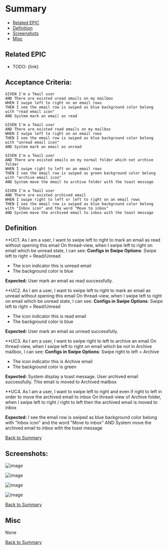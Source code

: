 # Summary

* [Related EPIC](#related-epic)
* [Definition](#definition)
* [Screenshots](#screenshots)
* [Misc](#misc)

## Related EPIC

* TODO: {link}

## Acceptance Criteria: 
```
GIVEN I'm a Tmail user
AND There are existed uread emails on my mailbox
WHEN I swipe left to right on an email rows
THEN I see the email row is swiped as blue background color belong with "read email icon"
AND System mark an email as read

GIVEN I'm a Tmail user
AND There are existed read emails on my mailbox
WHEN I swipe left to right on an email rows
THEN I see the email row is swiped as blue background color belong with "unread email icon"
AND System mark an email as unread

GIVEN I'm a Tmail user
AND There are existed emails on my normal folder which not archive folder
WHEN I swipe right to left on an email rows
THEN I see the email row is swiped as green background color belong with "archive email icon"
AND System move the email to archive folder with the toast message

GIVEN I'm a Tmail user
AND There are existed archived email
WHEN I swipe right to left or left to right on an email rows
THEN I see the email row is swiped as blue background color belong with "Inbox icon" and the word "Move to inbox"
AND System move the archived email to inbox with the toast message
```

## Definition

**UC1. As I am a user, I want to swipe left to right to mark an email as read without opening this email
On thread-view, when I swipe left to right on email which be unread state, I can see:
**Configs in Swipe Options**: Swipe left to right = Read/Unread

- The icon indicator this is unread email
- The background color is blue 

**Expected:** User mark an email as read successfully.

**UC2.  As I am a user, I want to swipe left to right to mark an email as unread without opening this email
On thread-view, when I swipe left to right on email which be unread state, I can see:
**Configs in Swipe Options**: Swipe left to right = Read/Unread

- The icon indicator this is read email
- The background color is blue 

**Expected:** User mark an email as unread successfully.

**UC3.  As I am a user, I want to swipe right to left to archive an email
On thread-view, when I swipe left to right on email which be not in Archive mailbox, I can see:
**Configs in Swipe Options**: Swipe right to left = Archive

- The icon indicator this is Archive email
- The background color is green

**Expected:** System display a toast message. User archived email successfully. This email is moved to Archived mailbox

**UC4.  As I am a user, I want to swipe left to right and even if right to left in order to move the archived email to inbox
On thread-view of Archive folder, when I swipe left to right / right to left then the archived email is moved to inbox

**Expected:** 
I see the email row is swiped as blue background color belong with "Inbox icon" and the word "Move to inbox"
AND System move the archived email to inbox with the toast message



[Back to Summary](#summary)

## Screenshots: 

![image](https://user-images.githubusercontent.com/124866146/235097306-615f0b87-5fe2-456b-b830-072ddc348059.png)

![image](https://user-images.githubusercontent.com/124866146/235097387-fb616f8f-ff50-4dfe-8e2b-44a5bca3aba4.png)

![image](https://user-images.githubusercontent.com/124866146/235097664-62f968a9-583a-46d7-9853-8493e8211ad7.png)

![image](https://user-images.githubusercontent.com/124866146/235098010-539660c7-1206-46fc-add5-3dbf15d8933c.png)



[Back to Summary](#summary)

## Misc

None

[Back to Summary](#summary)
